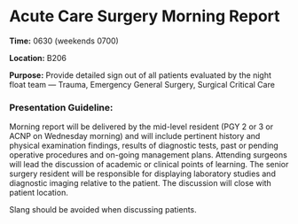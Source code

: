 # Acute Care Surgery Morning Report

**Time:**     0630 (weekends 0700)

**Location:** B206

**Purpose:**  Provide detailed sign out of all patients evaluated by the night float team — Trauma, Emergency General Surgery, Surgical Critical Care

### Presentation Guideline:

Morning report will be delivered by the mid-level resident (PGY 2 or 3 or ACNP on Wednesday morning) and will include pertinent history and physical examination findings, results of diagnostic tests, past or pending operative procedures and on-going management plans.  Attending surgeons will lead the discussion of academic or clinical points of learning.  The senior surgery resident will be responsible for displaying laboratory studies and diagnostic imaging relative to the patient.  The discussion will close with patient location.	

Slang should be avoided when discussing patients.